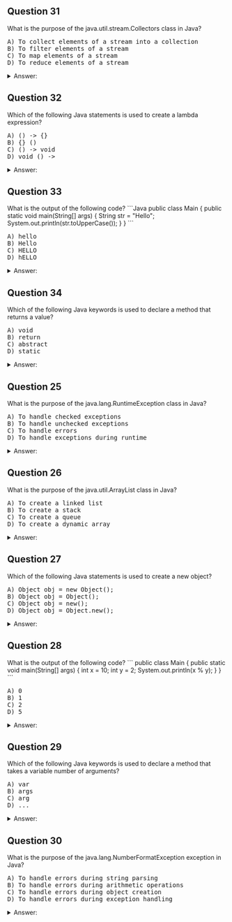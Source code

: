 <h2>Question 31</h2>
What is the purpose of the java.util.stream.Collectors class in Java?
<pre>
A) To collect elements of a stream into a collection
B) To filter elements of a stream
C) To map elements of a stream
D) To reduce elements of a stream
</pre>

<details>
  <summary>Answer:</summary>
  
A) To collect elements of a stream into a collection
</details>

<h2>Question 32</h2>
Which of the following Java statements is used to create a lambda expression?
<pre>
A) () -> {}
B) {} ()
C) () -> void
D) void () ->
</pre>

<details>
  <summary>Answer:</summary>
  
A) () -> {}
</details>

<h2>Question 33</h2>
What is the output of the following code?
```Java
public class Main {
  public static void main(String[] args) {
    String str = "Hello";
    System.out.println(str.toUpperCase());
  }
}
```
<pre>
A) hello
B) Hello
C) HELLO
D) hELLO
</pre>

<details>
<summary>Answer:</summary>

C) HELLO
</details>

<h2>Question 34</h2>
Which of the following Java keywords is used to declare a method that returns a value?
<pre>
A) void
B) return
C) abstract
D) static
</pre>

<details>
<summary>Answer:</summary>

A) To work with reflections
</details>

<h2>Question 25</h2>
What is the purpose of the java.lang.RuntimeException class in Java?
<pre>
A) To handle checked exceptions
B) To handle unchecked exceptions
C) To handle errors
D) To handle exceptions during runtime
</pre>

<details>
<summary>Answer:</summary>

B) To handle unchecked exceptions
</details>

<h2>Question 26</h2>
What is the purpose of the java.util.ArrayList class in Java?
<pre>
A) To create a linked list
B) To create a stack
C) To create a queue
D) To create a dynamic array
</pre>

<details>
<summary>Answer:</summary>

D) To create a dynamic array
</details>

<h2>Question 27</h2>
Which of the following Java statements is used to create a new object?
<pre>
A) Object obj = new Object();
B) Object obj = Object();
C) Object obj = new();
D) Object obj = Object.new();
</pre>

<details>
<summary>Answer:</summary>

A) Object obj = new Object();
</details>

<h2>Question 28</h2>
What is the output of the following code?
```
public class Main {
  public static void main(String[] args) {
    int x = 10;
    int y = 2;
    System.out.println(x % y);
  }
}
```
<pre>
A) 0
B) 1
C) 2
D) 5
</pre>

<details>
<summary>Answer:</summary>

A) He
</details>

<h2>Question 29</h2>
Which of the following Java keywords is used to declare a method that takes a variable number of arguments?
<pre>
A) var
B) args
C) arg
D) ...
</pre>

<details>
<summary>Answer:</summary>

D) ...
</details>

<h2>Question 30</h2>
What is the purpose of the java.lang.NumberFormatException exception in Java?
<pre>
A) To handle errors during string parsing
B) To handle errors during arithmetic operations
C) To handle errors during object creation
D) To handle errors during exception handling
</pre>

<details>
<summary>Answer:</summary>

A) To handle errors during string parsing
</details>